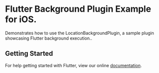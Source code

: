 # Flutter Background Plugin Example for iOS.

Demonstrates how to use the LocationBackgroundPlugin, a sample plugin showcasing Flutter background execution..

## Getting Started

For help getting started with Flutter, view our online
[documentation](https://flutter.io/).
